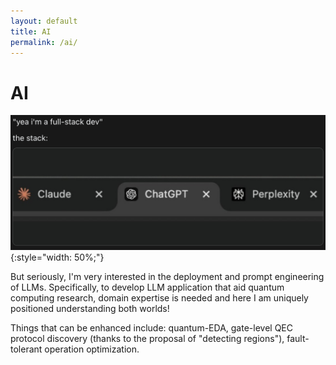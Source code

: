 ```yaml
---
layout: default
title: AI
permalink: /ai/
---
```


# AI

![meme picture about ai](/files/meme.png){:style="width: 50%;"}

But seriously, I'm very interested in the deployment and prompt engineering of LLMs. Specifically, to develop LLM application that aid quantum computing research, domain expertise is needed and here I am uniquely positioned understanding both worlds!

Things that can be enhanced include: quantum-EDA, gate-level QEC protocol discovery (thanks to the proposal of "detecting regions"), fault-tolerant operation optimization.